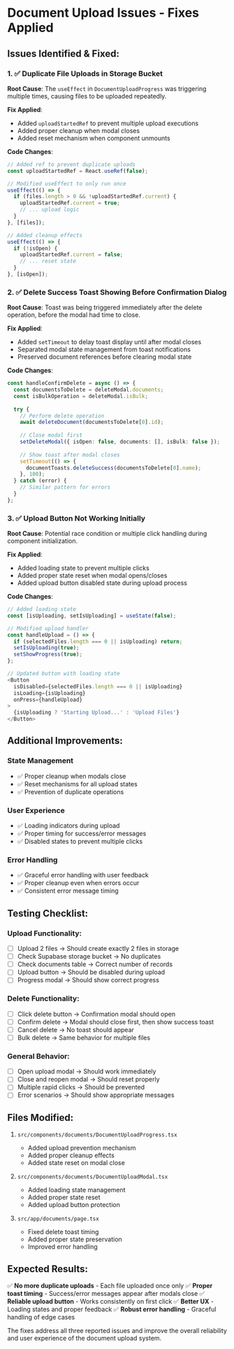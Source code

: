 # Document Upload Issues - Fixes Applied

## Issues Identified & Fixed:

### 1. ✅ **Duplicate File Uploads in Storage Bucket**

**Root Cause**: The `useEffect` in `DocumentUploadProgress` was triggering multiple times, causing files to be uploaded repeatedly.

**Fix Applied**:
- Added `uploadStartedRef` to prevent multiple upload executions
- Added proper cleanup when modal closes
- Added reset mechanism when component unmounts

**Code Changes**:
```typescript
// Added ref to prevent duplicate uploads
const uploadStartedRef = React.useRef(false);

// Modified useEffect to only run once
useEffect(() => {
  if (files.length > 0 && !uploadStartedRef.current) {
    uploadStartedRef.current = true;
    // ... upload logic
  }
}, [files]);

// Added cleanup effects
useEffect(() => {
  if (!isOpen) {
    uploadStartedRef.current = false;
    // ... reset state
  }
}, [isOpen]);
```

### 2. ✅ **Delete Success Toast Showing Before Confirmation Dialog**

**Root Cause**: Toast was being triggered immediately after the delete operation, before the modal had time to close.

**Fix Applied**:
- Added `setTimeout` to delay toast display until after modal closes
- Separated modal state management from toast notifications
- Preserved document references before clearing modal state

**Code Changes**:
```typescript
const handleConfirmDelete = async () => {
  const documentsToDelete = deleteModal.documents;
  const isBulkOperation = deleteModal.isBulk;
  
  try {
    // Perform delete operation
    await deleteDocument(documentsToDelete[0].id);
    
    // Close modal first
    setDeleteModal({ isOpen: false, documents: [], isBulk: false });
    
    // Show toast after modal closes
    setTimeout(() => {
      documentToasts.deleteSuccess(documentsToDelete[0].name);
    }, 100);
  } catch (error) {
    // Similar pattern for errors
  }
};
```

### 3. ✅ **Upload Button Not Working Initially**

**Root Cause**: Potential race condition or multiple click handling during component initialization.

**Fix Applied**:
- Added loading state to prevent multiple clicks
- Added proper state reset when modal opens/closes
- Added upload button disabled state during upload process

**Code Changes**:
```typescript
// Added loading state
const [isUploading, setIsUploading] = useState(false);

// Modified upload handler
const handleUpload = () => {
  if (selectedFiles.length === 0 || isUploading) return;
  setIsUploading(true);
  setShowProgress(true);
};

// Updated button with loading state
<Button
  isDisabled={selectedFiles.length === 0 || isUploading}
  isLoading={isUploading}
  onPress={handleUpload}
>
  {isUploading ? 'Starting Upload...' : 'Upload Files'}
</Button>
```

## Additional Improvements:

### State Management
- ✅ Proper cleanup when modals close
- ✅ Reset mechanisms for all upload states
- ✅ Prevention of duplicate operations

### User Experience
- ✅ Loading indicators during upload
- ✅ Proper timing for success/error messages
- ✅ Disabled states to prevent multiple clicks

### Error Handling
- ✅ Graceful error handling with user feedback
- ✅ Proper cleanup even when errors occur
- ✅ Consistent error message timing

## Testing Checklist:

### Upload Functionality:
- [ ] Upload 2 files → Should create exactly 2 files in storage
- [ ] Check Supabase storage bucket → No duplicates
- [ ] Check documents table → Correct number of records
- [ ] Upload button → Should be disabled during upload
- [ ] Progress modal → Should show correct progress

### Delete Functionality:
- [ ] Click delete button → Confirmation modal should open
- [ ] Confirm delete → Modal should close first, then show success toast
- [ ] Cancel delete → No toast should appear
- [ ] Bulk delete → Same behavior for multiple files

### General Behavior:
- [ ] Open upload modal → Should work immediately
- [ ] Close and reopen modal → Should reset properly
- [ ] Multiple rapid clicks → Should be prevented
- [ ] Error scenarios → Should show appropriate messages

## Files Modified:

1. `src/components/documents/DocumentUploadProgress.tsx`
   - Added upload prevention mechanism
   - Added proper cleanup effects
   - Added state reset on modal close

2. `src/components/documents/DocumentUploadModal.tsx`
   - Added loading state management
   - Added proper state reset
   - Added upload button protection

3. `src/app/documents/page.tsx`
   - Fixed delete toast timing
   - Added proper state preservation
   - Improved error handling

## Expected Results:

✅ **No more duplicate uploads** - Each file uploaded once only
✅ **Proper toast timing** - Success/error messages appear after modals close
✅ **Reliable upload button** - Works consistently on first click
✅ **Better UX** - Loading states and proper feedback
✅ **Robust error handling** - Graceful handling of edge cases

The fixes address all three reported issues and improve the overall reliability and user experience of the document upload system.